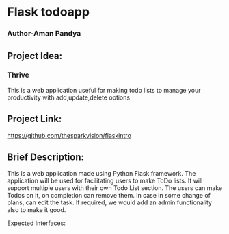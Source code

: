 # Flask todoapp
<h3>Author-Aman Pandya</h3>

<h2>Project Idea:</h2>

<h3>Thrive</h3>
This is a web application useful for making todo lists to manage your productivity with add,update,delete options

<h2>Project Link:</h2>

https://github.com/thesparkvision/flaskintro

<h2>Brief Description:</h2>

This is a web application made using Python Flask framework. The application will be used for facilitating users to make ToDo lists. It will support multiple users with their own Todo List section. The users can make Todos on it, on completion can remove them. In case in some change of plans, can edit the task. If required, we would add an admin functionality also to make it good.

</h2>Expected Interfaces:</h2>


